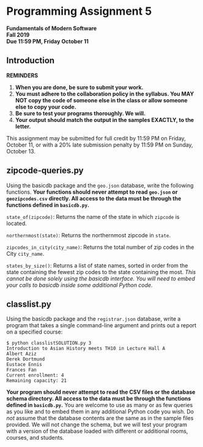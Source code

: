 Programming Assignment 5
================================

**Fundamentals of Modern Software**  
**Fall 2019**  
**Due 11:59 PM, Friday October 11**

Introduction
------------


**REMINDERS**

1. **When you are done, be sure to submit your work.**
2. **You must adhere to the collaboration policy in the syllabus. You MAY NOT copy the code of someone else in the class or allow someone else to copy your code.**
3. **Be sure to test your programs thoroughly. We will.**
4. **Your output should match the output in the samples EXACTLY, to the letter.**

This assignment may be submitted for full credit by 11:59 PM on Friday, October 11, or with a 20% late submission penalty by 11:59 PM on Sunday, October 13.


zipcode-queries.py
--------

Using the basicdb package and the `geo.json` database, write the following functions. **Your functions should never attempt to read `geo.json` or `geozipcodes.csv` directly. All access to the data must be through the functions defined in `basicdb.py`.**

`state_of(zipcode)`: Returns the name of the state in which `zipcode` is located.

`northernmost(state)`: Returns the northernmost zipcode in `state`.

`zipcodes_in_city(city_name)`: Returns the total number of zip codes in the City `city_name`.

`states_by_size()`: Returns a list of state names, sorted in order from the state containing the fewest zip codes to the state containing the most. _This cannot be done solely using the basicdb interface. You will need to embed your calls to basicdb inside some additional Python code._



classlist.py
--------

Using the basicdb package and the `registrar.json` database, write a program that takes a single command-line argument and prints out a report on a specified course:

    $ python classlistSOLUTION.py 3
    Introduction to Asian History meets TH10 in Lecture Hall A
    Albert Aziz
    Derek Dortmund
    Eustace Ennis
    Frances Fan
    Current enrollment: 4
    Remaining capacity: 21

**Your program should never attempt to read the CSV files or the database schema directory. All access to the data must be through the functions defined in `basicdb.py`.** You are welcome to use as many or as few queries as you like and to embed them in any additional Python code you wish.  Do _not_ assume that the database contents are the same as in the sample files provided.  We will not change the schema, but we will test your program with a version of the database loaded with different or additional rooms, courses, and students.
